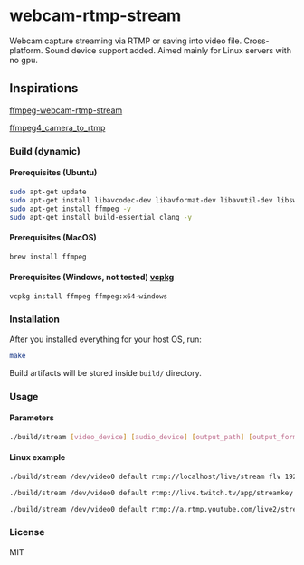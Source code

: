 # webcam-rtmp-stream

Webcam capture streaming via RTMP or saving into video file. Cross-platform.
Sound device support added. Aimed mainly for Linux servers with no gpu.

## Inspirations

[ffmpeg-webcam-rtmp-stream](https://github.com/jkuri/ffmpeg-webcam-rtmp-stream)

[ffmpeg4_camera_to_rtmp](https://github.com/freeeyes/ffmpeg4_camera_to_rtmp)

### Build (dynamic)

#### Prerequisites (Ubuntu)

```sh
sudo apt-get update
sudo apt-get install libavcodec-dev libavformat-dev libavutil-dev libswscale-dev libavdevice-dev -y
sudo apt-get install ffmpeg -y
sudo apt-get install build-essential clang -y
```

#### Prerequisites (MacOS)

```sh
brew install ffmpeg
```

#### Prerequisites (Windows, not tested) [vcpkg](https://vcpkg.io/en/getting-started.html)

```sh
vcpkg install ffmpeg ffmpeg:x64-windows
```

### Installation

After you installed everything for your host OS, run:

```sh
make
```

Build artifacts will be stored inside `build/` directory.

### Usage

#### Parameters

```sh
./build/stream [video_device] [audio_device] [output_path] [output_format] [width] [height] [fps]
```

#### Linux example

```sh
./build/stream /dev/video0 default rtmp://localhost/live/stream flv 1920 1080 30
```

```sh
./build/stream /dev/video0 default rtmp://live.twitch.tv/app/streamkey flv 1920 1080 30
```

```sh
./build/stream /dev/video0 default rtmp://a.rtmp.youtube.com/live2/streamkey flv 1920 1080 30
```

### License

MIT
